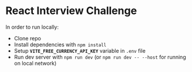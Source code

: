 # React Interview Challenge

In order to run locally:

- Clone repo
- Install dependencies with `npm install`
- Setup **`VITE_FREE_CURRENCY_API_KEY`** variable in `.env` file
- Run dev server with `npm run dev` (or `npm run dev -- --host` for running on local network)
